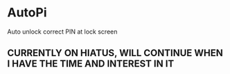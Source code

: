 # AutoPi
Auto unlock correct PIN at lock screen

## CURRENTLY ON HIATUS, WILL CONTINUE WHEN I HAVE THE TIME AND INTEREST IN IT
